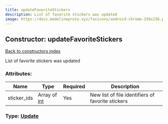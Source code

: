 ```yaml
---
title: updateFavoriteStickers
description: List of favorite stickers was updated
image: https://docs.madelineproto.xyz/favicons/android-chrome-256x256.png
---
```

## Constructor: updateFavoriteStickers  
[Back to constructors index](index.md)



List of favorite stickers was updated

### Attributes:

| Name     |    Type       | Required | Description |
|----------|---------------|----------|-------------|
|sticker\_ids|Array of [int](../types/int.md) | Yes|New list of file identifiers of favorite stickers|



### Type: [Update](../types/Update.md)


